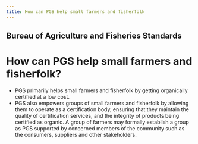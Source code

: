 ```yaml
---
title: How can PGS help small farmers and fisherfolk
---
```


## Bureau of Agriculture and Fisheries Standards

# How can PGS help small farmers and fisherfolk?


 - PGS primarily helps small farmers and fisherfolk by getting organically certified at a low cost.  
 - PGS also empowers groups of small farmers and fisherfolk by allowing them to operate as a certification body, ensuring that they maintain the quality of certification services, and the integrity of products being certified as organic. A group of farmers may formally establish a group as PGS supported by concerned members of the community such as the consumers, suppliers and other stakeholders.
